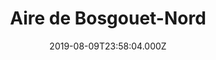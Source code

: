 ---
date: 2019-08-09T23:58:04.000Z
title: Aire de Bosgouet-Nord
latitude: 49.36149850250306
longitude: 0.8639717102050781
category: checkin
---